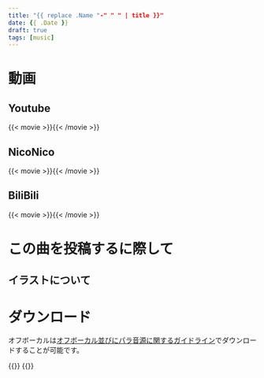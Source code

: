 ```yaml
---
title: "{{ replace .Name "-" " " | title }}"
date: {{ .Date }}
draft: true
tags: [music]
---
```


# 動画
## Youtube
{{< movie >}}{{< /movie >}}

## NicoNico
{{< movie >}}{{< /movie >}}

## BiliBili
{{< movie >}}{{< /movie >}}

# この曲を投稿するに際して

## 
## イラストについて

# ダウンロード

オフボーカルは[オフボーカル並びにパラ音源に関するガイドライン]({{<absurl>}}/guidelines#オフボーカル並びにパラ音源に関するガイドライン{{</absurl>}})でダウンロードすることが可能です。

{{<lyrics>}}
{{</lyrics>}}